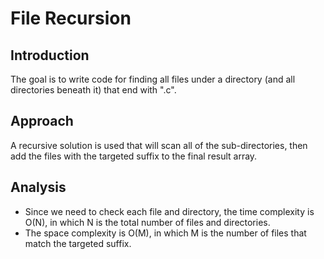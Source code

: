 # File Recursion

## Introduction
The goal is to write code for finding all files under a directory (and all directories beneath it) that end with ".c".

## Approach
A recursive solution is used that will scan all of the sub-directories, then add the files with the targeted suffix to the final result array.

## Analysis
- Since we need to check each file and directory, the time complexity is O(N), in which N is the total number of files and directories.
- The space complexity is O(M), in which M is the number of files that match the targeted suffix.
